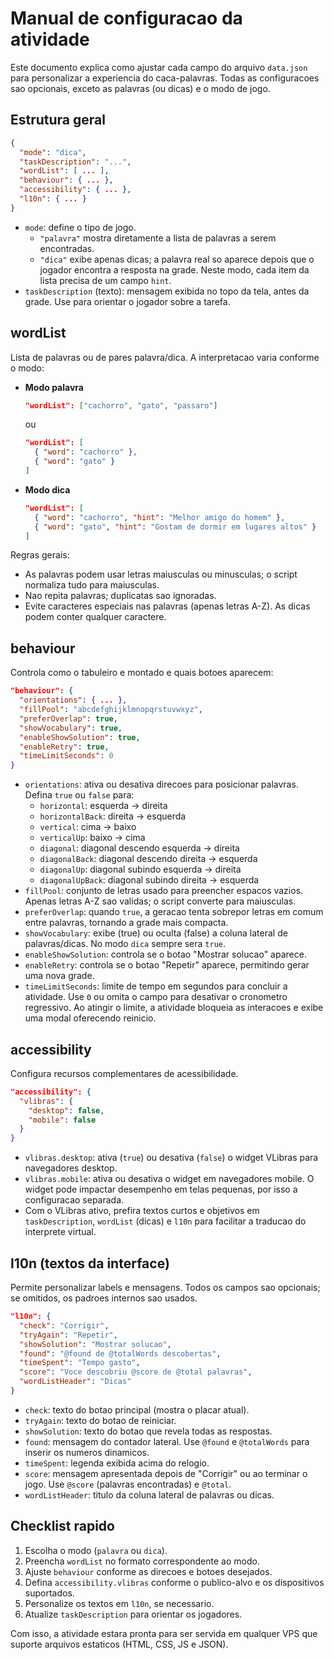 # Manual de configuracao da atividade

Este documento explica como ajustar cada campo do arquivo `data.json` para personalizar a experiencia do caca-palavras. Todas as configuracoes sao opcionais, exceto as palavras (ou dicas) e o modo de jogo.

## Estrutura geral

```json
{
  "mode": "dica",
  "taskDescription": "...",
  "wordList": [ ... ],
  "behaviour": { ... },
  "accessibility": { ... },
  "l10n": { ... }
}
```

- `mode`: define o tipo de jogo.
  - `"palavra"` mostra diretamente a lista de palavras a serem encontradas.
  - `"dica"` exibe apenas dicas; a palavra real so aparece depois que o jogador encontra a resposta na grade. Neste modo, cada item da lista precisa de um campo `hint`.
- `taskDescription` (texto): mensagem exibida no topo da tela, antes da grade. Use para orientar o jogador sobre a tarefa.

## wordList

Lista de palavras ou de pares palavra/dica. A interpretacao varia conforme o modo:

- **Modo palavra**
  ```json
  "wordList": ["cachorro", "gato", "passaro"]
  ```
  ou
  ```json
  "wordList": [
    { "word": "cachorro" },
    { "word": "gato" }
  ]
  ```

- **Modo dica**
  ```json
  "wordList": [
    { "word": "cachorro", "hint": "Melhor amigo do homem" },
    { "word": "gato", "hint": "Gostam de dormir em lugares altos" }
  ]
  ```

Regras gerais:
- As palavras podem usar letras maiusculas ou minusculas; o script normaliza tudo para maiusculas.
- Nao repita palavras; duplicatas sao ignoradas.
- Evite caracteres especiais nas palavras (apenas letras A-Z). As dicas podem conter qualquer caractere.

## behaviour

Controla como o tabuleiro e montado e quais botoes aparecem:

```json
"behaviour": {
  "orientations": { ... },
  "fillPool": "abcdefghijklmnopqrstuvwxyz",
  "preferOverlap": true,
  "showVocabulary": true,
  "enableShowSolution": true,
  "enableRetry": true,
  "timeLimitSeconds": 0
}
```

- `orientations`: ativa ou desativa direcoes para posicionar palavras. Defina `true` ou `false` para:
  - `horizontal`: esquerda -> direita
  - `horizontalBack`: direita -> esquerda
  - `vertical`: cima -> baixo
  - `verticalUp`: baixo -> cima
  - `diagonal`: diagonal descendo esquerda -> direita
  - `diagonalBack`: diagonal descendo direita -> esquerda
  - `diagonalUp`: diagonal subindo esquerda -> direita
  - `diagonalUpBack`: diagonal subindo direita -> esquerda
- `fillPool`: conjunto de letras usado para preencher espacos vazios. Apenas letras A-Z sao validas; o script converte para maiusculas.
- `preferOverlap`: quando `true`, a geracao tenta sobrepor letras em comum entre palavras, tornando a grade mais compacta.
- `showVocabulary`: exibe (true) ou oculta (false) a coluna lateral de palavras/dicas. No modo `dica` sempre sera `true`.
- `enableShowSolution`: controla se o botao "Mostrar solucao" aparece.
- `enableRetry`: controla se o botao "Repetir" aparece, permitindo gerar uma nova grade.
- `timeLimitSeconds`: limite de tempo em segundos para concluir a atividade. Use `0` ou omita o campo para desativar o cronometro regressivo. Ao atingir o limite, a atividade bloqueia as interacoes e exibe uma modal oferecendo reinicio.

## accessibility

Configura recursos complementares de acessibilidade.

```json
"accessibility": {
  "vlibras": {
    "desktop": false,
    "mobile": false
  }
}
```

- `vlibras.desktop`: ativa (`true`) ou desativa (`false`) o widget VLibras para navegadores desktop.
- `vlibras.mobile`: ativa ou desativa o widget em navegadores mobile. O widget pode impactar desempenho em telas pequenas, por isso a configuracao separada.
- Com o VLibras ativo, prefira textos curtos e objetivos em `taskDescription`, `wordList` (dicas) e `l10n` para facilitar a traducao do interprete virtual.

## l10n (textos da interface)

Permite personalizar labels e mensagens. Todos os campos sao opcionais; se omitidos, os padroes internos sao usados.

```json
"l10n": {
  "check": "Corrigir",
  "tryAgain": "Repetir",
  "showSolution": "Mostrar solucao",
  "found": "@found de @totalWords descobertas",
  "timeSpent": "Tempo gasto",
  "score": "Voce descobriu @score de @total palavras",
  "wordListHeader": "Dicas"
}
```

- `check`: texto do botao principal (mostra o placar atual).
- `tryAgain`: texto do botao de reiniciar.
- `showSolution`: texto do botao que revela todas as respostas.
- `found`: mensagem do contador lateral. Use `@found` e `@totalWords` para inserir os numeros dinamicos.
- `timeSpent`: legenda exibida acima do relogio.
- `score`: mensagem apresentada depois de "Corrigir" ou ao terminar o jogo. Use `@score` (palavras encontradas) e `@total`.
- `wordListHeader`: titulo da coluna lateral de palavras ou dicas.

## Checklist rapido

1. Escolha o modo (`palavra` ou `dica`).
2. Preencha `wordList` no formato correspondente ao modo.
3. Ajuste `behaviour` conforme as direcoes e botoes desejados.
4. Defina `accessibility.vlibras` conforme o publico-alvo e os dispositivos suportados.
5. Personalize os textos em `l10n`, se necessario.
6. Atualize `taskDescription` para orientar os jogadores.

Com isso, a atividade estara pronta para ser servida em qualquer VPS que suporte arquivos estaticos (HTML, CSS, JS e JSON).
